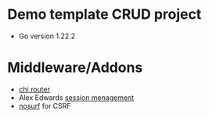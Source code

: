 # Demo template CRUD project

- Go version 1.22.2
# Middleware/Addons
- [chi router](github.com/go-chi/chi)
- Alex Edwards [session menagement](github.com/alexedwards/scs)
- [nosurf](github.com/justinas/nosurf) for CSRF
